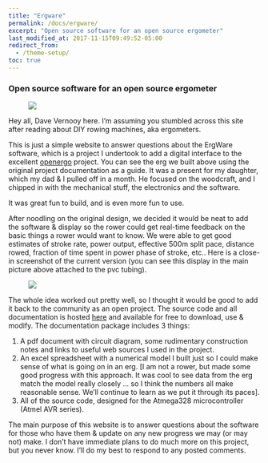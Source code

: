 ```yaml
---
title: "Ergware"
permalink: /docs/ergware/
excerpt: "Open source software for an open source ergometer"
last_modified_at: 2017-11-15T09:49:52-05:00
redirect_from:
  - /theme-setup/
toc: true
---
```

### Open source software for an open source ergometer

<figure>
  <img src="{{ '/assets/images/erg-full.jpg' | absolute_url }}">
</figure>


Hey all, Dave Vernooy  here. I’m assuming you stumbled across this site after reading about DIY rowing machines, aka ergometers. 

This is just a simple website to answer questions about the ErgWare software, which is a project I undertook to add a digital interface to the excellent [openergo](http://openergo.webs.com) project. You can see the erg we built above using the original project documentation as a guide. It was a present for my daughter, which my dad & I pulled off in a month. He focused on the woodcraft, and I chipped in with the mechanical stuff, the electronics and the software.

It was great fun to build, and is even more fun to use.

After noodling on the original design, we decided it would be neat to add the software & display so the rower could get real-time feedback on the basic things a rower would want to know. We were able to get good estimates of stroke rate, power output, effective 500m split pace, distance rowed, fraction of time spent in power phase of stroke, etc..  Here is a close-in screenshot of the current version (you can see this display in the main picture above attached to the pvc tubing).

<figure>
	<img src="{{ '/assets/images/erg-interface.jpg' | absolute_url }}">
</figure>

The whole idea worked out pretty well, so I thought it would be good to add it back to the community as an open project. The source code and all documentation is hosted [here](https://www.github.com/dvernooy/ergware/) and available for free to download, use & modify. The documentation package includes 3 things:
1. A pdf document with circuit diagram, some rudimentary construction notes and links to useful web sources I used in the project.
2. An excel spreadsheet with a numerical model I built just so I could make sense of what is going on in an erg. [I am not a rower, but made some good progress with this approach. It was cool to see data from the erg match the model really closely … so I think the numbers all make reasonable sense. We’ll continue to learn as we put it through its paces].
3. All of the source code, designed for the Atmega328 microcontroller (Atmel AVR series).

The main purpose of this website is to answer questions about the software for those who have them & update on any new progress we may (or may not) make. I don’t have immediate plans to do much more on this project, but you never know. I’ll do my best to respond to any posted comments.


